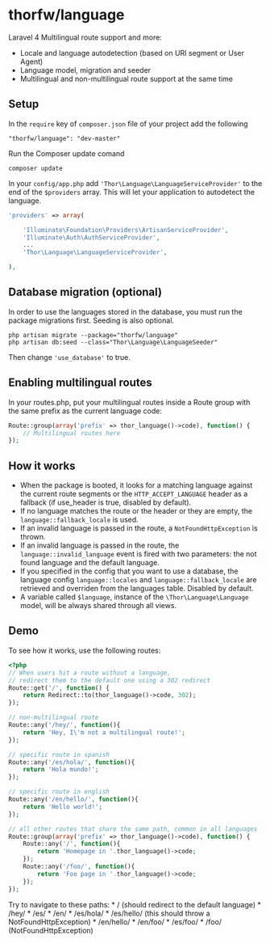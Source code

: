thorfw/language
=====

Laravel 4 Multilingual route support and more:

* Locale and language autodetection (based on URI segment or User Agent)
* Language model, migration and seeder
* Multilingual and non-multilingual route support at the same time

## Setup

In the `require` key of `composer.json` file of your project add the following

    "thorfw/language": "dev-master"

Run the Composer update comand

    composer update

In your `config/app.php` add `'Thor\Language\LanguageServiceProvider'` to the end of the `$providers` array.
This will let your application to autodetect the language.

```php
'providers' => array(

    'Illuminate\Foundation\Providers\ArtisanServiceProvider',
    'Illuminate\Auth\AuthServiceProvider',
    ...
    'Thor\Language\LanguageServiceProvider',

),
```

## Database migration (optional)

In order to use the languages stored in the database, you must run the package migrations first. Seeding is also optional.

    php artisan migrate --package="thorfw/language"
    php artisan db:seed --class="Thor\Language\LanguageSeeder"

Then change `'use_database'` to true.

## Enabling multilingual routes

In your routes.php, put your multilingual routes inside a Route group
with the same prefix as the current language code:

```php
Route::group(array('prefix' => thor_language()->code), function() {
    // Multilingual routes here
});
```

## How it works
* When the package is booted, it looks for a matching language against the current 
route segments or the `HTTP_ACCEPT_LANGUAGE` header as a fallback (if use_header is true, disabled by default).
* If no language matches the route or the header or they are empty, the `language::fallback_locale` is used.
* If an invalid language is passed in the route, a `NotFoundHttpException` is thrown.
* If an invalid language is passed in the route, the `language::invalid_language` event is fired with
two parameters: the not found language and the default language.
* If you specified in the config that you want to use a database, the language config 
`language::locales` and `language::fallback_locale` are retrieved and overriden from the languages table. Disabled by default.
* A variable called `$language`, instance of the `\Thor\Language\Language` model, will be always shared through all views.


## Demo

To see how it works, use the following routes:

```php
<?php
// When users hit a route without a language,
// redirect them to the default one using a 302 redirect
Route::get('/', function() {
    return Redirect::to(thor_language()->code, 302);
});

// non-multilingual route
Route::any('/hey/', function(){
    return 'Hey, I\'m not a multilingual route!';
});

// specific route in spanish
Route::any('/es/hola/', function(){
    return 'Hola mundo!';
});

// specific route in english
Route::any('/en/hello/', function(){
    return 'Hello world!';
});

// all other routes that share the same path, common in all languages
Route::group(array('prefix' => thor_language()->code), function() {
    Route::any('/', function(){
        return 'Homepage in '.thor_language()->code;
    });
    Route::any('/foo/', function(){
        return 'Foo page in '.thor_language()->code;
    });
});
```

Try to navigate to these paths:
    * /             (should redirect to the default language)
    * /hey/
    * /es/
    * /en/
    * /es/hola/
    * /es/hello/    (this should throw a NotFoundHttpException)
    * /en/hello/
    * /en/foo/
    * /es/foo/
    * /foo/         (NotFoundHttpException)
